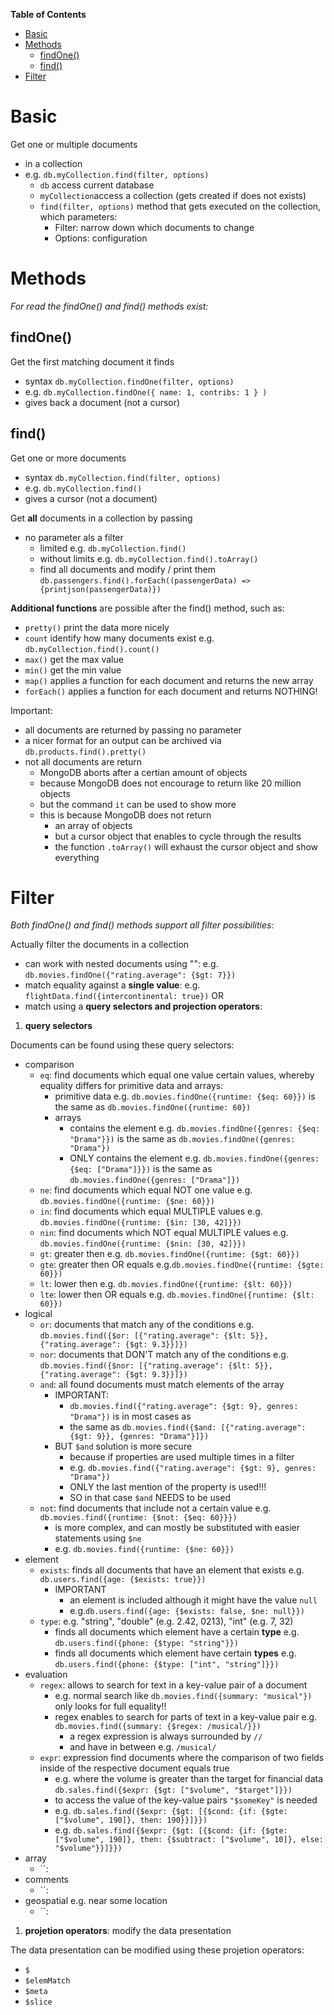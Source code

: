 **Table of Contents**

- [Basic](#basic)
- [Methods](#methods)
  - [findOne()](#findone)
  - [find()](#find)
- [Filter](#filter)

# Basic

Get one or multiple documents

- in a collection
- e.g. `db.myCollection.find(filter, options)`
  - `db` access current database
  - `myCollection`access a collection (gets created if does not exists)
  - `find(filter, options)` method that gets executed on the collection, which parameters:
    - Filter: narrow down which documents to change
    - Options: configuration

# Methods

_For read the findOne() and find() methods exist:_

## findOne()

Get the first matching document it finds

- syntax `db.myCollection.findOne(filter, options)`
- e.g. `db.myCollection.findOne({ name: 1, contribs: 1 } )`
- gives back a document (not a cursor)

## find()

Get one or more documents

- syntax `db.myCollection.find(filter, options)`
- e.g. `db.myCollection.find()`
- gives a cursor (not a document)

Get **all** documents in a collection by passing

- no parameter als a filter
  - limited e.g. `db.myCollection.find()`
  - without limits e.g. `db.myCollection.find().toArray()`
  - find all documents and modify / print them `db.passengers.find().forEach((passengerData) => {printjson(passengerData)})`

**Additional functions** are possible after the find() method, such as:

- `pretty()` print the data more nicely
- `count` identify how many documents exist e.g. `db.myCollection.find().count()`
- `max()` get the max value
- `min()` get the min value
- `map()` applies a function for each document and returns the new array
- `forEach()` applies a function for each document and returns NOTHING!

Important:

- all documents are returned by passing no parameter
- a nicer format for an output can be archived via `db.products.find().pretty()`
- not all documents are return
  - MongoDB aborts after a certian amount of objects
  - because MongoDB does not encourage to return like 20 million objects
  - but the command `it` can be used to show more
  - this is because MongoDB does not return
    - an array of objects
    - but a cursor object that enables to cycle through the results
    - the function `.toArray()` will exhaust the cursor object and show everything

# Filter

_Both findOne() and find() methods support all filter possibilities:_

Actually filter the documents in a collection

- can work with nested documents using "": e.g. `db.movies.findOne({"rating.average": {$gt: 7}})`
- match equality against a **single value**: e.g. `flightData.find({intercontinental: true})` OR
- match using a **query selectors and projection operators**:

1. **query selectors**

Documents can be found using these query selectors:

- comparison
  - `eq`: find documents which equal one value certain values, whereby equality differs for primitive data and arrays:
    - primitive data e.g. `db.movies.findOne({runtime: {$eq: 60}})` is the same as `db.movies.findOne({runtime: 60})`
    - arrays
      - contains the element e.g. `db.movies.findOne({genres: {$eq: "Drama"}})` is the same as `db.movies.findOne({genres: "Drama"})`
      - ONLY contains the element e.g. `db.movies.findOne({genres: {$eq: ["Drama"]}})` is the same as `db.movies.findOne({genres: ["Drama"]})`
  - `ne`: find documents which equal NOT one value e.g. `db.movies.findOne({runtime: {$ne: 60}})`
  - `in`: find documents which equal MULTIPLE values e.g. `db.movies.findOne({runtime: {$in: [30, 42]}})`
  - `nin`: find documents which NOT equal MULTIPLE values e.g. `db.movies.findOne({runtime: {$nin: [30, 42]}})`
  - `gt`: greater then e.g. `db.movies.findOne({runtime: {$gt: 60}})`
  - `gte`: greater then OR equals e.g.`db.movies.findOne({runtime: {$gte: 60}})`
  - `lt`: lower then e.g. `db.movies.findOne({runtime: {$lt: 60}})`
  - `lte`: lower then OR equals e.g. `db.movies.findOne({runtime: {$lt: 60}})`
- logical
  - `or`: documents that match any of the conditions e.g. `db.movies.find({$or: [{"rating.average": {$lt: 5}}, {"rating.average": {$gt: 9.3}}]})`
  - `nor`: documents that DON'T match any of the conditions e.g. `db.movies.find({$nor: [{"rating.average": {$lt: 5}}, {"rating.average": {$gt: 9.3}}]})`
  - `and`: all found documents must match elements of the array
    - IMPORTANT:
      - `db.movies.find({"rating.average": {$gt: 9}, genres: "Drama"})` is in most cases as
      - the same as `db.movies.find({$and: [{"rating.average": {$gt: 9}}, {genres: "Drama"}]})`
    - BUT `$and` solution is more secure
      - because if properties are used multiple times in a filter
      - e.g. `db.movies.find({"rating.average": {$gt: 9}, genres: "Drama"})`
      - ONLY the last mention of the property is used!!!
      - SO in that case `$and` NEEDS to be used
  - `not`: find documents that include not a certain value e.g. `db.movies.find({runtime: {$not: {$eq: 60}}})`
    - is more complex, and can mostly be substituted with easier statements using `$ne`
    - e.g. `db.movies.find({runtime: {$ne: 60}})`
- element
  - `exists`: finds all documents that have an element that exists e.g. `db.users.find({age: {$exists: true}})`
    - IMPORTANT
      - an element is included although it might have the value `null`
      - e.g.`db.users.find({age: {$exists: false, $ne: null}})`
  - `type`: e.g. "string", "double" (e.g. 2.42, 0213), "int" (e.g. 7, 32)
    - finds all documents which element have a certain **type** e.g. `db.users.find({phone: {$type: "string"}})`
    - finds all documents which element have certain **types** e.g. `db.users.find({phone: {$type: ["int", "string"]}})`
- evaluation
  - `regex`: allows to search for text in a key-value pair of a document
    - e.g. normal search like `db.movies.find({summary: "musical"})` only looks for full equality!!
    - regex enables to search for parts of text in a key-value pair e.g. `db.movies.find({summary: {$regex: /musical/}})`
      - a regex expression is always surrounded by `//`
      - and have in between e.g. `/musical/`
  - `expr`: expression find documents where the comparison of two fields inside of the respective document equals true
    - e.g. where the volume is greater than the target for financial data `db.sales.find({$expr: {$gt: ["$volume", "$target"]}})`
    - to access the value of the key-value pairs `"$someKey"` is needed
    - e.g. `db.sales.find({$expr: {$gt: [{$cond: {if: {$gte: ["$volume", 190]}, then: 190}}]}})`
    - e.g. `db.sales.find({$expr: {$gt: [{$cond: {if: {$gte: ["$volume", 190]}, then: {$subtract: ["$volume", 10]}, else: "$volume"}}]}})`
- array
  - ``:
- comments
  - ``:
- geospatial e.g. near some location
  - ``:

1. **projetion operators**: modify the data presentation

The data presentation can be modified using these projetion operators:

- `$`
- `$elemMatch`
- `$meta`
- `$slice`
